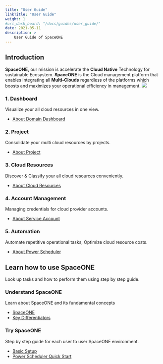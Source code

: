 ```yaml
---
title: "User Guide"
linkTitle: "User Guide"
weight: 1
#url_dash_board: "/docs/guides/user_guide/" 
date: 2021-05-11
description: >
    User Guide of SpaceONE
---
```


## Introduction
**SpaceONE,** our mission is accelerate the **Cloud Native** Technology for sustainable Ecosystem.  **SpaceONE** is the Cloud management platform that enables integrating all **Multi-Clouds** regardless of the platforms which boosts and maximizes your operational efficiency in management.
![](/docs/guides/user_guide/img/docimg1.png)

### 1. **Dashboard**
Visualize your all cloud resources in one view.
* [About Domain Dashboard](/docs/guides/user_guide/dashboard/domain_dashboard/)

### 2. **Project**
Consolidate your multi cloud resources by projects.
* [About Project](/docs/guides/user_guide/project/)

### 3. **Cloud Resources**
Discover & Classify your all cloud resources conveniently.
* [About Cloud Resources](/docs/guides/user_guide/invetory/)


### 4. **Account Management**
Managing credentials for cloud provider accounts.
* [About Service Account](/docs/guides/user_guide/service_account/)


### 5. **Automation**
Automate repetitive operational tasks, Optimize cloud resource costs.
* [About Power Scheduler](/docs/guides/user_guide/automation/power_scheduler/)

## Learn how to use SpaceONE
Look up tasks and how to perform them using step by step guide.

### **Understand SpaceONE**
Learn about SpaceONE and its fundamental concepts
* [SpaceONE](/docs/concepts/)
* [Key Differentiators](/docs/concepts/key_differentiators/)

### **Try SpaceONE**
Step by step guide for each user to user SpaceONE environment.

* [Basic Setup](/docs/setup/quick_install/)
* [Power Scheduler Quick Start](/docs/guides/user_guide/gettingstart/power_scheduler_quick_start/)

